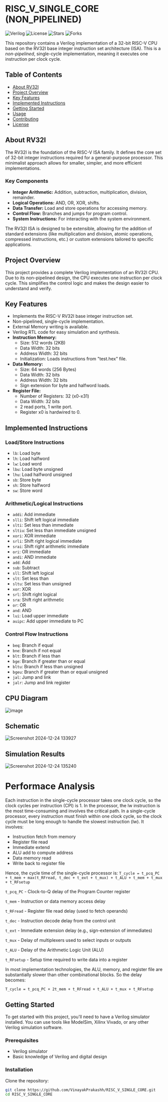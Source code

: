 # RISC_V_SINGLE_CORE (NON_PIPELINED)

![Verilog](https://img.shields.io/badge/Verilog-100%25-blue)
![License](https://img.shields.io/github/license/VinayakPrakashh/RISC_V_SINGLE_CORE)
![Stars](https://img.shields.io/github/stars/VinayakPrakashh/RISC_V_SINGLE_CORE)
![Forks](https://img.shields.io/github/forks/VinayakPrakashh/RISC_V_SINGLE_CORE)

This repository contains a Verilog implementation of a 32-bit RISC-V CPU based on the RV32I base integer instruction set architecture (ISA). This is a *non-pipelined*, single-cycle implementation, meaning it executes one instruction per clock cycle.

## Table of Contents
- [About RV32I](#about-rv32i)
- [Project Overview](#project-overview)
- [Key Features](#key-features)
- [Implemented Instructions](#implemented-instructions)
- [Getting Started](#getting-started)
- [Usage](#usage)
- [Contributing](#contributing)
- [License](#license)

## About RV32I

The RV32I is the foundation of the RISC-V ISA family. It defines the core set of 32-bit integer instructions required for a general-purpose processor. This minimalist approach allows for smaller, simpler, and more efficient implementations.

### Key Components
- **Integer Arithmetic:** Addition, subtraction, multiplication, division, remainder.
- **Logical Operations:** AND, OR, XOR, shifts.
- **Data Transfer:** Load and store operations for accessing memory.
- **Control Flow:** Branches and jumps for program control.
- **System Instructions:** For interacting with the system environment.

The RV32I ISA is designed to be extensible, allowing for the addition of standard extensions (like multiplication and division, atomic operations, compressed instructions, etc.) or custom extensions tailored to specific applications.

## Project Overview

This project provides a complete Verilog implementation of an RV32I CPU. Due to its non-pipelined design, the CPU executes one instruction per clock cycle. This simplifies the control logic and makes the design easier to understand and verify.

## Key Features

- Implements the RISC-V RV32I base integer instruction set.
- Non-pipelined, single-cycle implementation.
- External Memory writing is available.
- Verilog RTL code for easy simulation and synthesis.
- **Instruction Memory:**
  - Size: 512 words (2KB)
  - Data Width: 32 bits
  - Address Width: 32 bits
  - Initialization: Loads instructions from "test.hex" file.
- **Data Memory:**
  - Size: 64 words (256 Bytes)
  - Data Width: 32 bits
  - Address Width: 32 bits
  - Sign extension for byte and halfword loads.
- **Register File:**
  - Number of Registers: 32 (x0-x31)
  - Data Width: 32 bits
  - 2 read ports, 1 write port.
  - Register x0 is hardwired to 0.

## Implemented Instructions

### Load/Store Instructions
- `lb`: Load byte
- `lh`: Load halfword
- `lw`: Load word
- `lbu`: Load byte unsigned
- `lhu`: Load halfword unsigned
- `sb`: Store byte
- `sh`: Store halfword
- `sw`: Store word

### Arithmetic/Logical Instructions
- `addi`: Add immediate
- `slli`: Shift left logical immediate
- `slti`: Set less than immediate
- `sltiu`: Set less than immediate unsigned
- `xori`: XOR immediate
- `srli`: Shift right logical immediate
- `srai`: Shift right arithmetic immediate
- `ori`: OR immediate
- `andi`: AND immediate
- `add`: Add
- `sub`: Subtract
- `sll`: Shift left logical
- `slt`: Set less than
- `sltu`: Set less than unsigned
- `xor`: XOR
- `srl`: Shift right logical
- `sra`: Shift right arithmetic
- `or`: OR
- `and`: AND
- `lui`: Load upper immediate
- `auipc`: Add upper immediate to PC

### Control Flow Instructions
- `beq`: Branch if equal
- `bne`: Branch if not equal
- `blt`: Branch if less than
- `bge`: Branch if greater than or equal
- `bltu`: Branch if less than unsigned
- `bgeu`: Branch if greater than or equal unsigned
- `jal`: Jump and link
- `jalr`: Jump and link register

## CPU Diagram
![image](https://github.com/user-attachments/assets/44a49023-8b71-45d4-824e-072d31c80c3b)
## Schematic
![Screenshot 2024-12-24 133927](https://github.com/user-attachments/assets/d06557cc-97f7-4eb0-95e0-714caf2b0f29)
## Simulation Results
![Screenshot 2024-12-24 135240](https://github.com/user-attachments/assets/c68604cd-ef3f-4d8c-acad-6f60ee74566f)
# Performace Analysis
Each instruction in the single-cycle processor takes one clock cycle, so the clock cycles per instruction (CPI) is 1.  In the processor, the lw instruction is the most time-consuming and involves the critical path. In a single-cycle processor, every instruction must finish within one clock cycle, so the clock cycle must be long enough to handle the slowest instruction (lw). It involves:

- Instruction fetch from memory
- Register file read
- Immediate extend
- ALU add to compute address
- Data memory read
- Write back to register file

Hence, the cycle time of the single-cycle processor is:
`T_cycle = t_pcq_PC + t_mem + max(t_RFread, t_dec + t_ext + t_mux) + t_ALU + t_mem + t_mux + t_RFsetup`

`t_pcq_PC` - Clock-to-Q delay of the Program Counter register

`t_mem` - Instruction or data memory access delay

`t_RFread` - Register file read delay (used to fetch operands)

`t_dec` - Instruction decode delay from the control unit

`t_ext` - Immediate extension delay (e.g., sign-extension of immediates)

`t_mux` - Delay of multiplexers used to select inputs or outputs

`t_ALU` - Delay of the Arithmetic Logic Unit (ALU)

`t_RFsetup` - Setup time required to write data into a register

In most implementation technologies, the ALU, memory, and register file are substantially slower than other combinational blocks. So the delay becomes:

`T_cycle = t_pcq_PC + 2t_mem + t_RFread + t_ALU + t_mux + t_RFsetup`

## Getting Started

To get started with this project, you'll need to have a Verilog simulator installed. You can use tools like ModelSim, Xilinx Vivado, or any other Verilog simulation software.

### Prerequisites
- Verilog simulator
- Basic knowledge of Verilog and digital design

### Installation
Clone the repository:
```bash
git clone https://github.com/VinayakPrakashh/RISC_V_SINGLE_CORE.git
cd RISC_V_SINGLE_CORE

